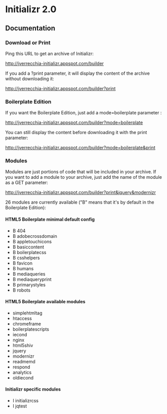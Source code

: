 # Initializr 2.0 

## Documentation

### Download or Print

Ping this URL to get an archive of Initializr:

http://jverrecchia-initializr.appspot.com/builder

If you add a ?print parameter, it will display the content of the archive without downloading it:

http://jverrecchia-initializr.appspot.com/builder?print

### Boilerplate Edition

If you want the Boilerplate Edition, just add a mode=boilerplate parameter :

http://jverrecchia-initializr.appspot.com/builder?mode=boilerplate

You can still display the content before downloading it with the print parameter:

http://jverrecchia-initializr.appspot.com/builder?mode=boilerplate&print

### Modules

Modules are just portions of code that will be included in your archive. If you want
to add a module to your archive, just add the name of the module as a GET parameter:

http://jverrecchia-initializr.appspot.com/builder?print&jquery&modernizr

26 modules are currently available ("B" means that it's by default in the Boilerplate Edition):

#### HTML5 Boilerplate minimal default config

<ul>
<li>B  404</li>
<li>B  adobecrossdomain</li>
<li>B  appletouchicons</li>
<li>B  basiccontent</li>
<li>B  boilerplatecss</li>
<li>B  csshelpers</li>
<li>B  favicon</li>
<li>B  humans</li>
<li>B  mediaqueries</li>
<li>B  mediaqueryprint</li>
<li>B  primarystyles</li>
<li>B  robots</li>
</ul>

#### HTML5 Boilerplate available modules

<ul>
<li>   simplehtmltag</li>
<li>   htaccess</li>
<li>   chromeframe</li>
<li>   boilerplatescripts</li>
<li>   iecond</li>
<li>   nginx</li>
<li>   html5shiv</li>
<li>   jquery</li>
<li>   modernizr</li>
<li>   readmemd</li>
<li>   respond</li>
<li>   analytics</li>
<li>   oldiecond</li>

</ul>

#### Initializr specific modules

<ul>
<li>I  initializrcss</li>
<li>I  jqtest</li>
</ul>